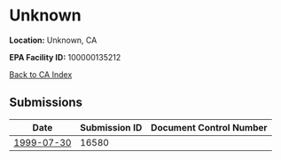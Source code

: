 # Unknown

**Location:** Unknown, CA

**EPA Facility ID:** 100000135212

[Back to CA Index](../../index.md)

## Submissions

| Date | Submission ID | Document Control Number |
|------|--------------|-------------------------|
| [1999-07-30](submissions/16580.md) | 16580 |  |

